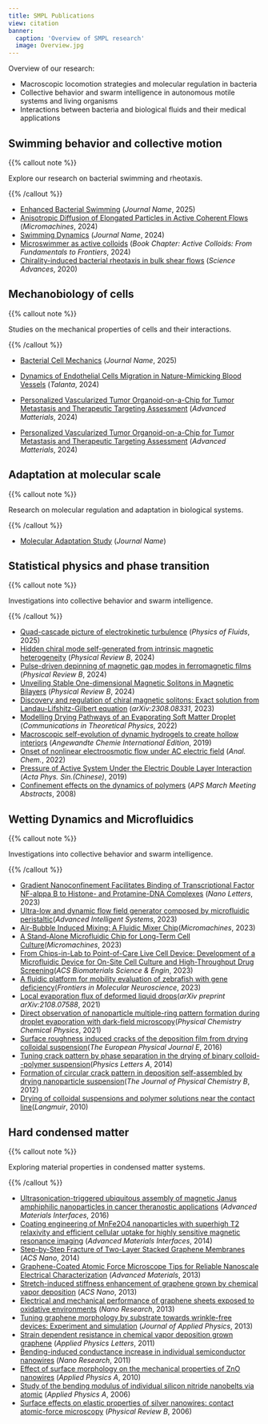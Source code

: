 ```yaml
---
title: SMPL Publications
view: citation
banner:
  caption: 'Overview of SMPL research'
  image: Overview.jpg
---
```


Overview of our research:
- Macroscopic locomotion strategies and molecular regulation in bacteria
- Collective behavior and swarm intelligence in autonomous motile systems and living organisms
- Interactions between bacteria and biological fluids and their medical applications

## Swimming behavior and collective motion

{{% callout note %}}

Explore our research on bacterial swimming and rheotaxis.

{{% /callout %}}

- [Enhanced Bacterial Swimming](/publication/liu-2025-enhanced/) (*Journal Name*, 2025)
- [Anisotropic Diffusion of Elongated Particles in Active Coherent Flows](/publication/li-2024-anisotropic/) (*Micromachines*, 2024)
- [Swimming Dynamics](/publication/tian-2024-swimming/) (*Journal Name*, 2024)
- [Microswimmer as active colloids](/publication/jing-2024-swimming/) (*Book Chapter: Active Colloids: From Fundamentals to Frontiers*, 2024)
- [Chirality-induced bacterial rheotaxis in bulk shear flows](/publication/jing-2020-chirality/) (*Science Advances*, 2020)
  

## Mechanobiology of cells

{{% callout note %}}

Studies on the mechanical properties of cells and their interactions.

{{% /callout %}}

- [Bacterial Cell Mechanics](/publication/xu-2025-bacterial/) (*Journal Name*, 2025)

- [Dynamics of Endothelial Cells Migration in Nature-Mimicking Blood Vessels](/publication/du-2024-dynamics/) (*Talanta*, 2024)

- [Personalized Vascularized Tumor Organoid-on-a-Chip for Tumor Metastasis and
  Therapeutic Targeting Assessment](/publication/du-2024-personalized/) (*Advanced Matterials*, 2024)
- [Personalized Vascularized Tumor Organoid-on-a-Chip for Tumor Metastasis and
  Therapeutic Targeting Assessment](/publication/du-2024-personalized/) (*Advanced Matterials*, 2024)

  

## Adaptation at molecular scale

{{% callout note %}}

Research on molecular regulation and adaptation in biological systems.

{{% /callout %}}

- [Molecular Adaptation Study](/publication/adaptation-paper/) (*Journal Name*)

  

## Statistical physics and phase transition

{{% callout note %}}

Investigations into collective behavior and swarm intelligence.

{{% /callout %}}

- [Quad-cascade picture of electrokinetic turbulence](/publication/shi-2025-quad-cascade/) (*Physics of Fluids*, 2025)
- [Hidden chiral mode self-generated from intrinsic magnetic heterogeneity](/publication/jin-2024-hidden/) (*Physical Review B*, 2024)
- [Pulse-driven depinning of magnetic gap modes in ferromagnetic films](/publication/jin-2024-pulse/) (*Physical Review B*, 2024)
- [Unveiling Stable One-dimensional Magnetic Solitons in Magnetic Bilayers](/publication/jin-2024-unveiling/) (*Physical Review B*, 2024)
- [Discovery and regulation of chiral magnetic solitons: Exact solution from Landau-Lifshitz-Gilbert equation](/publication/jin-2023-discovery/) (*arXiv:2308.08331*, 2023)
- [Modelling Drying Pathways of an Evaporating Soft Matter Droplet](/publication/du-2022-modelling/) (*Communications in Theoretical Physics*, 2022)
- [Macroscopic self-evolution of dynamic hydrogels to create hollow interiors](/publication/han-2019-macroscopic/) (*Angewandte Chemie International Edition*, 2019)
- [Onset of nonlinear electroosmotic flow under AC electric field](/publication/hu-2022-onset/) (*Anal. Chem.*, 2022)
- [Pressure of Active System Under the Electric Double Layer Interaction](/publication/jin-2019-pressure/) (*Acta  Phys.  Sin.(Chinese)*, 2019)
- [Confinement effects on the dynamics of polymers](/publication/bodiguel-2008-confinement/) (*APS March Meeting Abstracts*, 2008)




## Wetting Dynamics and Microfluidics

{{% callout note %}}

Investigations into collective behavior and swarm intelligence.

{{% /callout %}}

- [Gradient Nanoconfinement Facilitates Binding of Transcriptional Factor NF-alppa B
  to Histone- and Protamine-DNA Complexes](/publication/che-2023-gradient/) (*Nano Letters*, 2023)
- [Ultra-low and dynamic flow field generator composed by microfluidic peristaltic](/publication/che-2023-gradient/)(*Advanced Intelligent Systems*, 2023)
- [Air-Bubble Induced Mixing: A Fluidic Mixer Chip](/publication/jia-2020-air/)(*Micromachines*, 2023)
- [A Stand-Alone Microfluidic Chip for Long-Term Cell Culture](/publication/feng-2023-stand/)(*Micromachines*, 2023)
- [From Chips-in-Lab to Point-of-Care Live Cell Device: Development of a Microfluidic Device for On-Site Cell Culture and High-Throughput Drug Screening](/publication/feng-2023-stand/)(*ACS Biomaterials Science & Engin*, 2023)
- [A fluidic platform for mobility evaluation of zebrafish with gene deficiency](/publication/jia-2023-fluidicl/)(*Frontiers in Molecular Neuroscience*, 2023)
- [Local evaporation flux of deformed liquid drops](/publication/jia-2021-local/)(*arXiv preprint arXiv:2108.07588*, 2021)
- [Direct observation of nanoparticle multiple-ring pattern formation during droplet evaporation with dark-field microscopy](/publication/li-2016-direct/)(*Physical Chemistry Chemical Physics*, 2021)
- [Surface roughness induced cracks of the deposition film from drying colloidal suspension](/publication/liu-2016-surface/)(*The European Physical Journal E*, 2016)
- [Tuning crack pattern by phase separation in the drying of binary colloid--polymer suspension](/publication/liu-2014-tuning/)(*Physics Letters A*, 2014)
- [Formation of circular crack pattern in deposition self-assembled by drying nanoparticle suspension](/publication/jing-2012-formation/)(*The Journal of Physical Chemistry B*, 2012)
- [Drying of colloidal suspensions and polymer solutions near the contact line](/publication/jing-2010-dryingl/)(*Langmuir*, 2010)

## Hard condensed matter

{{% callout note %}}

Exploring material properties in condensed matter systems.

{{% /callout %}}
- [Ultrasonication-triggered ubiquitous assembly of magnetic Janus amphiphilic nanoparticles in cancer theranostic applications](/publication/liu-2014-coating/) (*Advanced Materials Interfaces*, 2016)
- [Coating engineering of MnFe2O4 nanoparticles with superhigh T2 relaxivity and efficient cellular uptake for highly sensitive magnetic resonance imaging](/publication/liu-2014-coating/) (*Advanced Materials Interfaces*, 2014)
- [Step-by-Step Fracture of Two-Layer Stacked Graphene Membranes](/publication/lin-2014-step/) (*ACS Nano*, 2014)
- [Graphene-Coated Atomic Force Microscope Tips for Reliable Nanoscale Electrical Characterization](/publication/lanza-2013-electrical/) (*Advanced Materials*, 2013)
- [Stretch-induced stiffness enhancement of graphene grown by chemical vapor deposition](/publication/lin-2013-stretch/) (*ACS Nano*, 2013)
- [Electrical and mechanical performance of graphene sheets exposed to oxidative environments](/publication/lanza-2013-electrical/) (*Nano Research*, 2013)
- [Tuning graphene morphology by substrate towards wrinkle-free devices: Experiment and simulation](/publication/lanza-2013-tuning/) (*Journal of Applied Physics*, 2013)
- [Strain dependent resistance in chemical vapor deposition grown graphene](/publication/fu-2011-strain/) (*Applied Physics Letters*, 2011)
- [Bending-induced conductance increase in individual semiconductor nanowires](/publication/han-2009-bending/) (*Nano Research*, 2011)
- [Effect of surface morphology on the mechanical properties of ZnO nanowires](/publication/jing-2010-effect/) (*Applied Physics A*, 2010)
- [Study of the bending modulus of individual silicon nitride nanobelts via atomic](/publication/jing-2006-study/) (*Applied Physics A*, 2006)
- [Surface effects on elastic properties of silver nanowires: contact atomic-force microscopy](/publication/jing-2006-surface/) (*Physical Review B*, 2006)